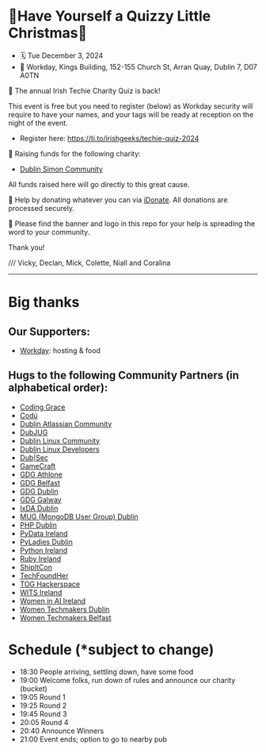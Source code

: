 # 🎄Have Yourself a Quizzy Little Christmas🎄
* 🗓️ Tue December 3, 2024 
* 📍 Workday, Kings Building, 152-155 Church St, Arran Quay, Dublin 7, D07 A0TN

🙌 The annual Irish Techie Charity Quiz is back!

This event is free but you need to register (below) as Workday security will require to have your names, and your tags will be ready at reception on the night of the event.

* Register here: https://ti.to/irishgeeks/techie-quiz-2024

💖 Raising funds for the following charity:

* [Dublin Simon Community](https://www.dubsimon.ie/)

All funds raised here will go directly to this great cause.

🙏 Help by donating whatever you can via [iDonate](https://www.idonate.ie/fundraiser/irishgeeks-quiz-2024). All donations are processed securely.

🌈 Please find the banner and logo in this repo for your help is spreading the word to your community.

Thank you!

/// Vicky, Declan, Mick, Colette, Niall and Coralina

---

# Big thanks

## Our Supporters:

* [Workday](https://www.workday.com/en-us/pages/careers-dublin.html): hosting & food

## Hugs to the following Community Partners (in alphabetical order):

* [Coding Grace](https://codinggrace.com)
* [Codú](https://www.codu.co/)
* [Dublin Atlassian Community](https://www.meetup.com/dublin-atlassian-community-events/)
* [DubJUG](https://dubjug.org/)
* [Dublin Linux Community](https://www.meetup.com/dublin-linux-community/)
* [Dublin Linux Developers](https://www.meetup.com/Dublin-Linux-Developers/)
* [Dub|Sec](https://www.meetup.com/dub-sec/)
* [GameCraft](https://gamecraft.it)
* [GDG Athlone](https://gdg.community.dev/gdg-athlone/)
* [GDG Belfast](https://gdg.community.dev/gdg-belfast/)
* [GDG Dublin](https://gdg.community.dev/gdg-dublin/)
* [GDG Galway](https://gdg.community.dev/gdg-galway/)
* [IxDA Dublin](https://www.ixda.ie)
* [MUG (MongoDB User Group) Dublin](https://www.meetup.com/dublin-mongodb-user-group) 
* [PHP Dublin](https://www.meetup.com/PHP-Dublin/)
* [PyData Ireland](https://www.meetup.com/PyDataDublin/)
* [PyLadies Dublin](https://dublin.pyladies.com)
* [Python Ireland](https://www.python.ie)
* [Ruby Ireland](http://www.rubyireland.com/)
* [ShipItCon](https://shipitcon.com)
* [TechFoundHer](https://techfoundher.com/)
* [TOG Hackerspace](https://www.tog.ie/)
* [WITS Ireland](https://witsireland.com/)
* [Women in AI Ireland](https://www.linkedin.com/company/women-in-ai-ireland)
* [Women Techmakers Dublin](https://gdg.community.dev/gdg-dublin/)
* [Women Techmakers Belfast](https://gdg.community.dev/gdg-belfast/)


# Schedule (\*subject to change)

* 18:30 People arriving, settling down, have some food
* 19:00 Welcome folks, run down of rules and announce our charity (bucket)
* 19:05 Round 1
* 19:25 Round 2
* 19:45 Round 3
* 20:05 Round 4
* 20:40 Announce Winners
* 21:00 Event ends; option to go to nearby pub
